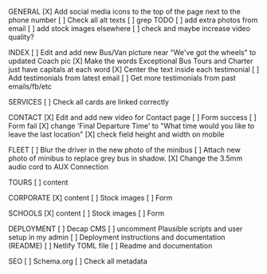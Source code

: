 GENERAL
[X] Add social media icons to the top of the page next to the phone number
[ ] Check all alt texts
[ ] grep TODO
[ ] add extra photos from email
[ ] add stock images elsewhere
[ ] check and maybe increase video quality?

INDEX
[ ] Edit and add new Bus/Van picture near "We've got the wheels" to updated Coach pic
[X] Make the words Exceptional Bus Tours and Charter just have capitals at each word
[X] Center the text inside each testimonial
[ ] Add testimonials from latest email
[ ] Get more testimonials from past emails/fb/etc

SERVICES
[ ] Check all cards are linked correctly

CONTACT
[X] Edit and add new video for Contact page
[ ] Form success
[ ] Form fail
[X] change 'Final Departure Time' to "What time would you like to leave the last location"
[X] check field height and width on mobile

FLEET
[ ] Blur the driver in the new photo of the minibus
[ ] Attach new photo of minibus to replace grey bus in shadow.
[X] Change the 3.5mm audio cord to AUX Connection

TOURS
[ ] content

CORPORATE
[X] content
[ ] Stock images
[ ] Form

SCHOOLS
[X] content
[ ] Stock images
[ ] Form

DEPLOYMENT
[ ] Decap CMS
[ ] uncomment Plausible scripts and user setup in my admin
[ ] Deployment instructions and documentation (README)
[ ] Netlify TOML file
[ ] Readme and documentation

SEO
[ ] Schema.org
[ ] Check all metadata
